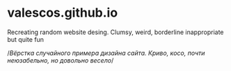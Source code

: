 # valescos.github.io

Recreating random website desing. Clumsy, weird, borderline inappropriate but quite fun

/*Вёрстка случайного примера дизайна сайта. Криво, косо, почти неюзабельно, но довольно весело*/